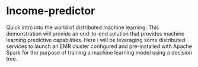 # Income-predictor
Quick intro into the world of distributed machine learning. This demonstration will provide an end-to-end solution that provides machine learning predictive capabilities. Here i will be leveraging some distributed services to launch an EMR cluster configured and pre-installed with Apache Spark for the purpose of training a machine learning model using a decision tree. 